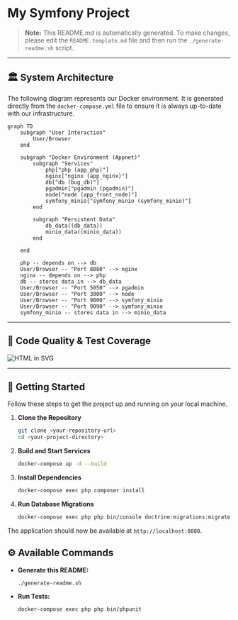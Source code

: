 # My Symfony Project

> **Note:** This README.md is automatically generated. To make changes, please edit the `README.template.md` file and then run the `./generate-readme.sh` script.

---

## 🏛️ System Architecture

The following diagram represents our Docker environment. It is generated directly from the `docker-compose.yml` file to ensure it is always up-to-date with our infrastructure.
```mermaid
graph TD
    subgraph "User Interaction"
        User/Browser
    end

    subgraph "Docker Environment (Appnet)"
        subgraph "Services"
            php["php (app_php)"]
            nginx["nginx (app_nginx)"]
            db["db (bug_db)"]
            pgadmin["pgadmin (pgadmin)"]
            node["node (app_front_node)"]
            symfony_minio["symfony_minio (symfony_minio)"]
        end

        subgraph "Persistent Data"
            db_data((db_data))
            minio_data((minio_data))
        end

    end

    php -- depends on --> db
    User/Browser -- "Port 8080" --> nginx
    nginx -- depends on --> php
    db -- stores data in --> db_data
    User/Browser -- "Port 5050" --> pgadmin
    User/Browser -- "Port 3000" --> node
    User/Browser -- "Port 9000" --> symfony_minio
    User/Browser -- "Port 9090" --> symfony_minio
    symfony_minio -- stores data in --> minio_data
```
---

## 🧪 Code Quality & Test Coverage

![HTML in SVG](./var/coverage-summary-styled.svg)

---

## 🚀 Getting Started

Follow these steps to get the project up and running on your local machine.

1.  **Clone the Repository**
    ```bash
    git clone <your-repository-url>
    cd <your-project-directory>
    ```

2.  **Build and Start Services**
    ```bash
    docker-compose up -d --build
    ```

3.  **Install Dependencies**
    ```bash
    docker-compose exec php composer install
    ```

4.  **Run Database Migrations**
    ```bash
    docker-compose exec php php bin/console doctrine:migrations:migrate
    ```

The application should now be available at `http://localhost:8080`.

## ⚙️ Available Commands

-   **Generate this README:**
    ```bash
    ./generate-readme.sh
    ```
-   **Run Tests:**
    ```bash
    docker-compose exec php php bin/phpunit
    ```
